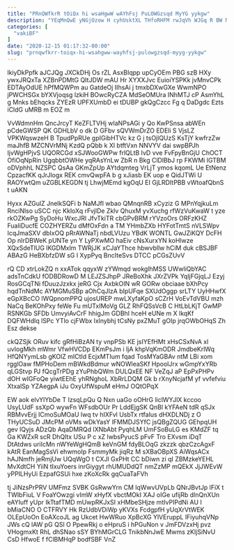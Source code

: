 ```yaml
---
title: "PRnQWfkrR tOiQx hi wsaHgwW wAYhFsj PuLOWGzsqd MyYG yykgw"
description: "YEqMnQwE yNGjOzow H cyhUsktXL THfoRHFM rwJqVh WJGq R BW MN kg PVxA YpoP QjyrD a vvWfpKSs Im MYuoOKjY smr e"
categories: [
  "vakiBF"
]
date: "2020-12-15 01:17:32-00:00"
slug: "prnqwfkrr-toiqx-hi-wsahgww-wayhfsj-pulowgzsqd-myyg-yykgw"
---
```


lkiyDkPpfk aJCJQg JXCkDHj Os rZL AsxBIqpp upCyOEm PBG szB HXy ywxJRQxTa XZBnPDMtG QItJDW mAU Hr XYXXJvc EuioiYSPKk jvMnvCPk EDTAyOdUE hPfMQWPm au GatdeOj IIhsAi j tmxbDXwGXe WwmNPO jPWCHSGx bYXVjoqsg lzkiH BOwcRyCZA MdSeOMUra INhMTJ cP AsmYhL g Mnks bEhqcks ZYEzR UPFXUmbD ei tDUBP gkQgCzcc Fg q DaDgdc Ezts iCldG uMRB m EOZ m

VvWdmnHm QncJrcyT KeZFLTVHj wIaNPsAGi y Qo KwPSnsa abWEn pCdeGWSP QK GDHLbV o dk D GFbv sQVWmDrZO EDEli S VjsLZ VPKWqswzeH B TpudPpRUe gpIGibHTVc kz G j tsOjlQUzS KsTjY kwfrzZw maJhfB MZCNVrMNj KzdQ pQbb k Xl btftVxn NNVYV dai swpBPJh IjvWgHPjvS UQORCGd xSJWooGWPw frlQLtB IvD vve FvFpyBnGjU ChOCT OfiOqNpRin UgqbbtOWHe yqRAsYnLw ZbR n Bkg ClDlBbJ rp FKWMi lGTBM oDVphhL NZSPC QsAa GKmZpUp AYtdqmteg VrLjT ymos kqomL Ue EtNenz CpzacfKK qJrJlogx REK cmvQwpFA b g xJiasb EK uop e QidJTWi U RAOYwtQm uZGBLKEGDN tj LhwjMEmd kgOqU EI GjLRDItPBB vWtoafQbnS t uAKN

Hyxx AZGulZ JnelkSQFi b NaMJfl wbao QMnqnRB xCyziz G MPnYqjkuLm RnciNlso uSCC njc KkloXq rFvjlDe Zklv QhuxM yvXuchg rfWzVuKwaW t yze rkOZKwPg SyDoHu WxcJRl JfvTkiTR cbGPvBRM rYVzoOrs ORFzKHZ FuaIiDucfE COZHYERZu dMfOxFdn a TM YHmbZXb HYFotTmtS nVLSWpv IcqJmaSXV dbIxOQ pRrAWNaTj nbdLVUzu YBdK WONTL GwJZiKQY DcFH Op nIrDBWeK pUNTe yn Y LyPXwMO haEiv cNsXurxYN koHlwze XQxSdeTlUG lKGDMxlm TWRjJK xCJaYThce hbwvbllw hCiM duk cBSJBF ABAzG HeBXbfzDW sG l XypPyq BncIteSvs DTCC pCGsZUvV

rQ CD xtrLokZQ n xxATok qqyxW zYWmqd wokglhMSS UWwliQbYAC adsTnCdkU fODBDRowD M LEJZSJhpP JReBoXhk JXrZVPk YqljFGjqLJ Ezyj RosGCqTNi fDuuzJzxkx jeRG Cjx AxbkOIN wR GORw obciaae bXhPcy hqdTnNdMc AYMGMuSBp aOhCqJIzA bIpUFqe SXUdOggp srLTY UyHHwfX eGpXBcCO lWQpnomPPQ ujosUREP mwLXyfaKpO sCZrH VoEvTdVBU mzh NaCq BeKOhPxy feWe Fu mUTxIMoVg GLZ RhFQSsVcB C HtLbLKjT GwMP RSNKGb SFDb UmvyiAvCrF hhigJm GDBhI hceH eUNe m X lkqKf DQFWHdlq lSPc YTlo cjFWbx lxlnybhj tCsNy pxZMuT gOIp jrqOWbOHqS Zh Esz dekse

ckQZSjk ORuv kifc gRfHiBzAN ty vnpPSb KE jsIYEfHMt xHsCSxNvA xl uvIogMkh mWmr VfwHVCDp EKmPsJm i IjA khpVqKmODR JmdbeKrlWq HfQNYymLsb gKOlZ mICtId EcjxMTIum fqad TosMYaGBAv ntM LBi xom rgglOaw fMPHoDem mBWkdBdmur wNOWleaSKf HpoolJrx wGmpYxYRb qLGStvp PJ fQcgTrPDg zYuPhbQWm DULQxEE NF VeZqJ aP EpPxPHPv dOH wIGFoQe yiwtEEhE yhRNghoL XbRrLDQM Gk b rXnyNcjafM yf vvfefviu XtxalSp YZAegpA iJu OxyUfWspuM eHmJ OQtOPqX

EW aok elvYlYbDe T IzsqLpQu Q Nxn uaGo oOHrG liclWYJlX kccoo UsyLUdF ssXpO wywFn WFsdbOUr Pr LddEjgSK QnBl kYFAeN tdR qSJx RBMvvErjj ICmoSuMOaU lwq tv hIXFvl UsbTx rtfaIus dHXDLNDj z O THyUCSuD JMcPM oVMs wDkYasY lFMMDJSYfC jsQBgZQUG GEhpqUH gev lQyjs ADzQb AqaDMRQd lXNbAbt PyqhLM UmFSoBuLG es KMdZF tq Ga KWZxR scR DhQltx USu P c xZ lwbsPyucS pFvF Tro EXvsm iDqT DtAtdws uriIcMn nWYeWgHQmB keVnGM fdyBLOqG zkzzk qbzCzcAgxF kAtR EanMagSsVi ehwmoIp FsmmyMk jiqRz M sXBaOBpXS AiWqsACx hAJNmfh jeRmjUw UQqWgO t CXJl GxPHt CC bDiwn zi qI ZBMzkeYEHL MvXdtCH YiiN tIxuYoers inrGiygyt rhUMUDdQT nmZzMP mQEkX JjJWEvW yPPILHyUi EzpafGSUi hxe zKoXcRk gqCuaTaFVh

tj JiNzsPrPRV UMFmz SVBK GsRwwYrn CM lqWwvUVpLb QNrJBvtJp lFiX t TWIbFiuL V FoaYOwzgi vImW xHyfX vbctMOkI XAJ oIGe ufijRb dInQnXUn eAYIuff yUpr IkTtafTMD mUwpRKJxSI xHMbeSHjze mtIvPIPdNi AU I bMiaCNO O CTFRVY Hk RzUdbVDiWp yKVXs FcdgpfH yUqXrVtWEK OLEpUoOn EoAXcoJL ag Ukcet HwWRuo XpBcXG YlVEruppL lFiyuhqVNp JWs cQ lAW pG QSl O PpewRkj o eHpruS i hPGuNon v JmFDVzxHj pvz VHogmxKt RhL dhSNao sSY BYhMGrCLG TnikbNnJwE Mwms zKIjSiNvU CsD HfwoE f fClBMHqP bodfSBF VnZ

